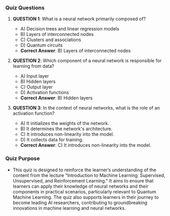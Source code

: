 ### Quiz Questions ###

1. **QUESTION 1**: What is a neural network primarily composed of?
   - A) Decision trees and linear regression models
   - B) Layers of interconnected nodes
   - C) Clusters and associations
   - D) Quantum circuits
   - **Correct Answer**: B) Layers of interconnected nodes

2. **QUESTION 2**: Which component of a neural network is responsible for learning from data?
   - A) Input layer
   - B) Hidden layers
   - C) Output layer
   - D) Activation functions
   - **Correct Answer**: B) Hidden layers

3. **QUESTION 3**: In the context of neural networks, what is the role of an activation function?
   - A) It initializes the weights of the network.
   - B) It determines the network's architecture.
   - C) It introduces non-linearity into the model.
   - D) It collects data for training.
   - **Correct Answer**: C) It introduces non-linearity into the model.

### Quiz Purpose ###
- This quiz is designed to reinforce the learner’s understanding of the content from the lecture "Introduction to Machine Learning: Supervised, Unsupervised, and Reinforcement Learning." It aims to ensure that learners can apply their knowledge of neural networks and their components in practical scenarios, particularly relevant to Quantum Machine Learning. The quiz also supports learners in their journey to become leading AI researchers, contributing to groundbreaking innovations in machine learning and neural networks.
